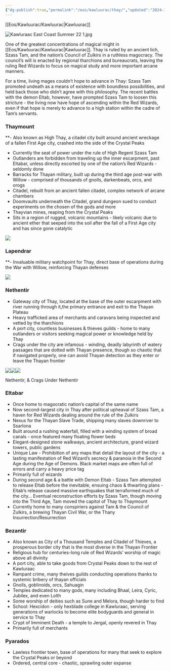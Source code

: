 ```yaml
---
{"dg-publish":true,"permalink":"/eos/kawluurac/thay/","updated":"2024-12-24T20:23:38.294-06:00"}
---
```


[[Eos/Kawluurac/Kawluurac\|Kawluurac]]

![Kawluraac East Coast Summer 22 1.jpg](/img/user/Images/Kawluraac%20East%20Coast%20Summer%2022%201.jpg)

One of the greatest concentrations of magical might in [[Eos/Kawluurac/Kawluurac\|Kawluurac]]. Thay is ruled by an ancient lich, Szass Tam, and the nation’s Council of Zulkirs in a ruthless magocracy. The council’s will is enacted by regional tharchions and bureaucrats, leaving the ruling Red Wizards to focus on magical study and more important arcane manners. 

For a time, living mages couldn’t hope to advance in Thay: Szass Tam promoted undeath as a means of existence with boundless possibilities, and held back those who didn’t agree with this philosophy. The recent battles with the demon Eltab, however, have prompted Szass Tam to loosen this stricture - the living now have hope of ascending within the Red Wizards, even if that hope is merely to advance to a high station within the cadre of Tam’s servants.

### Thaymount
**- Also known as High Thay, a citadel city built around ancient wreckage of a fallen First Age city, crashed into the side of the Crystal Peaks
- Currently the seat of power under the rule of High Regent Szass Tam
- Outlanders are forbidden from traveling up the inner escarpment, past Eltabar, unless directly escorted by one of the nation’s Red Wizards - seldomly done
- Barracks for Thayan military, built up during the third age post-war with Willow - comprised of thousands of gnolls, darkenbeats, orcs, and orogs
- Citadel, rebuilt from an ancient fallen citadel, complex network of arcane chambers
- Doomvaults underneath the Citadel, grand dungeon sued to conduct experiments on the chosen of the gods and more
- Thayvian mines, reaping from the Crystal Peaks 
- Sits in a region of rugged, volcanic mountains - likely volcanic due to ancient ether that seeped into the soil after the fall of a First Age city and has since gone catalytic 

![](https://lh7-us.googleusercontent.com/b_PcoqKNEww4DHTwnCna1mUEvVNZfmhPaUQHE96gLDvOciO8ioQmAhwikKJmWZaTdPfvBh5iqYUgg2YaolRiMwMpPQ3MHNTDuC99TSI103aAnX9EiEl-Z2z4ajgfO6sDH3Pk1dQFcBOd6QIdItNXAw)

### Lapendrar
**- Invaluable military watchpoint for Thay, direct base of operations during the War with Willow, reinforcing Thayan defenses 
    

![](https://lh7-us.googleusercontent.com/T1lNXmFock1yE-Wo_fj9s87J1Kn2IM1hyaBZuwHTejJ4-zZ6inOLtSJaIwZyDsIhdnWAF0puFDYppxrguTmlMuuU-rKPTmj8MwtVYmnNn7HnL-RyIEEj46jTtOzvY6NcfDL-Tkan0XCtKLEFjLacTw)

### Nethentir

- Gateway city of Thay, located at the base of the outer escarpment with river running through it,the primary entrance and exit to the Thayan Plateau
- Heavy trafficked area of merchants and caravans being inspected and vetted by the tharchions 
- A port city, countless businesses & thieves guilds - home to many outlanders or visitors seeking magical power or knowledge held by Thay 
- Crags under the city are infamous - winding, deadly labyrinth of watery passages that are dotted with Thayan presence, though so chaotic that if navigated properly, one can avoid Thayan detection as they enter or leave the Thayan frontier 

![](https://lh7-us.googleusercontent.com/hLAVRT19myC9FkPXM5JZkZRj_Yue64zy1Qlj8ucJJRKjQoHBqKUYxibIrTzLT51TP1EcbCHv2f-sagXf-PiUryKS6n6av2sIeSTJiRJ1jm0jQ8F01_luCGtTjB6YRoN42dfocSxn5d-qYlbxMcEIsw)![](https://lh7-us.googleusercontent.com/PzXZ_bJJofG8LEeJ6n_rdqLyKtVPhpLCsgHQwAQ0OOYmKG2I69SWdbVXbpC_oI1ubhWlAD_DezndibLzEJ4uVlX-cxBYpR_vFN3F0cNZA2Md6ZXg8XihqO98mKvLKpFq8HRfApvj75yje41wP7V9Dw)![](https://lh7-us.googleusercontent.com/4UZv35IZqqxYzxhpn9Eb4_ev2woCrEdsCxxroHSqZcyAbY7NS3xW3AsbkYILU1w0ckKAM_PC-Eh3TOKY9h2fqJunvXzxjzDLb7zYK1rP0hoibPKo93edLWZKGrki739dKWB7rxN7j5yxO6koXWD88g)

Nethentir, & Crags Under Nethentir

### Eltabar

- Once home to magocratic nation’s capital of the same name
- Now second-largest city in Thay after political upheaval of Szass Tam, a haven for Red Wizards dealing around the rule of the Zulkirs
- Nexus for the Thayan Slave Trade, shipping many slaves downriver to Ssarlona
- Built around a rushing waterfall, filled with a winding system of broad canals - once featured many floating flower beds
- Elegant-designed stone walkways, ancient architecture, grand wizard towers, public gardens
- Unique Law - Prohibition of any maps that detail the layout of the city - a lasting manifestation of Red Wizard’s secrecy & paranoia in the Second Age during the Age of Demons. Black market maps are often full of errors and carry a heavy price tag 
- Primarily full of wizards
- During second age & a battle with Demon Eltab - Szass Tam attempted to release Eltab before the inevitable, ensuing chaos & thwarting plans - Eltab’s release caused massive earthquakes that terraformed much of the city… Eventual reconstruction efforts by Szass Tam, though moving into the Third Age, Tam moved the capitol of Thay to Thaymount 
- Currently home to many conspiriers against Tam & the Council of Zulkirs, a brewing Thayan Civil War, or the Thany Insurrection/Resurrection

### Bezantir
- Also known as City of a Thousand Temples and Citadel of Thieves, a prosperous border city that is the most diverse in the Thayan Frontier
- Religious hub for centuries-long rule of Red Wizards’ worship of magic above all divinity
- A port city, able to take goods from Crystal Peaks down to the rest of Kawluraac
- Rampant crime, many theives guilds conducting operations thanks to systemic bribery of thayan officials 
- Gnolls, goblinoids, orcs, Sahuagin
- Temples dedicated to many gods, many including Bhaal, Leira, Cyric, Jubilex, and even Lolth
- Some worship of deities such as Sune and Melora, though harder to find
- School: Hexcidon - only hexblade college in Kawluraac, serving generations of warlocks to become elite bodyguards and general in service to Thay
- Crypt of Imminent Death - a temple to Jergal, openly revered in Thay
-   Primarily full of merchants

### Pyarados

- Lawless frontier town, base of operations for many that seek to explore the Crystal Peaks or beyond 
- Ordered, central core - chaotic, sprawling outer expanse
